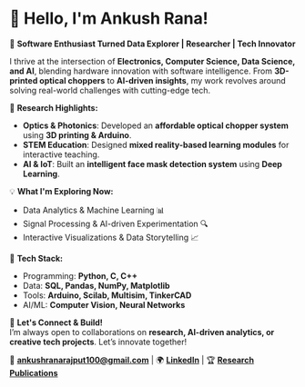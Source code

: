 # 👋 Hello, I'm Ankush Rana!  

🚀 **Software Enthusiast Turned Data Explorer | Researcher | Tech Innovator**  

I thrive at the intersection of **Electronics, Computer Science, Data Science, and AI**, blending hardware innovation with software intelligence. From **3D-printed optical choppers** to **AI-driven insights**, my work revolves around solving real-world challenges with cutting-edge tech.  

🔬 **Research Highlights:**  
- **Optics & Photonics**: Developed an **affordable optical chopper system** using **3D printing & Arduino**.  
- **STEM Education**: Designed **mixed reality-based learning modules** for interactive teaching.  
- **AI & IoT**: Built an **intelligent face mask detection system** using **Deep Learning**.  

💡 **What I'm Exploring Now:**  
- Data Analytics & Machine Learning 📊  
- Signal Processing & AI-driven Experimentation 🔍  
- Interactive Visualizations & Data Storytelling 📈  

🔧 **Tech Stack:**  
- Programming: **Python, C, C++**  
- Data: **SQL, Pandas, NumPy, Matplotlib**  
- Tools: **Arduino, Scilab, Multisim, TinkerCAD**  
- AI/ML: **Computer Vision, Neural Networks**  

🌟 **Let's Connect & Build!**  
I’m always open to collaborations on **research, AI-driven analytics, or creative tech projects**. Let’s innovate together!  

📩 **ankushranarajput100@gmail.com** | 🌍 **[LinkedIn](https://www.linkedin.com/in/ankushrana2001/)** | 🏆 **[Research Publications](https://www.researchgate.net/profile/Ankush-Rana-9?ev=hdr_xprf)**  
